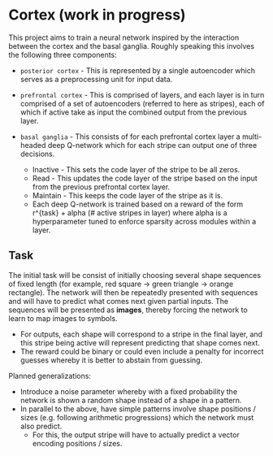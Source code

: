# Cortex (work in progress)

This project aims to train a neural network inspired by the interaction between the cortex and the basal ganglia. Roughly speaking this involves the following three components:

* `posterior cortex` - This is represented by a single autoencoder which serves as a preprocessing unit for input data.
* `prefrontal cortex` - This is comprised of layers, and each layer is in turn comprised of a set of autoencoders (referred to here as stripes), each of which if active take as input the combined output from the previous layer.

* `basal ganglia` - This consists of for each prefrontal cortex layer a multi-headed deep Q-network which for each stripe can output one of three decisions.
    - Inactive - This sets the code layer of the stripe to be all zeros.
    - Read - This updates the code layer of the stripe based on the input from the previous prefrontal cortex layer.
    - Maintain - This keeps the code layer of the stripe as it is.
    - Each deep Q-network is trained based on a reward of the form r^{task} + alpha (# active stripes in layer) where alpha is a hyperparameter tuned to enforce sparsity across modules within a layer.

## Task

The initial task will be consist of initially choosing several shape sequences of fixed length (for example, red square -> green triangle -> orange rectangle). The network will then be repeatedly presented with sequences and will have to predict what comes next given partial inputs. The sequences will be presented as **images**, thereby forcing the network to learn to map images to symbols.
* For outputs, each shape will correspond to a stripe in the final layer, and this stripe being active will represent predicting that shape comes next.
* The reward could be binary or could even include a penalty for incorrect guesses whereby it is better to abstain from guessing.

Planned generalizations:
* Introduce a noise parameter whereby with a fixed probability the network is shown a random shape instead of a shape in a pattern.
* In parallel to the above, have simple patterns involve shape positions / sizes (e.g. following arithmetic progressions) which the network must also predict.
    - For this, the output stripe will have to actually predict a vector encoding positions / sizes.
